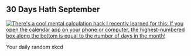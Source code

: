 ## 30 Days Hath September
[![There's a cool mental calculation hack I recently learned for this: If you open the calendar app on your phone or computer, the highest-numbered box along the bottom is equal to the number of days in the month!](https://imgs.xkcd.com/comics/30_days_hath_september.png)](https://xkcd.com/1595/ "There's a cool mental calculation hack I recently learned for this: If you open the calendar app on your phone or computer, the highest-numbered box along the bottom is equal to the number of days in the month!")

Your daily random xkcd
